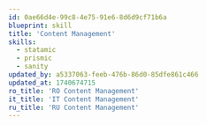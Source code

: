 ```yaml
---
id: 0ae66d4e-99c8-4e75-91e6-8d6d9cf71b6a
blueprint: skill
title: 'Content Management'
skills:
  - statamic
  - prismic
  - sanity
updated_by: a5337063-feeb-476b-86d0-85dfe861c466
updated_at: 1740674715
ro_title: 'RO Content Management'
it_title: 'IT Content Management'
ru_title: 'RU Content Management'
---
```

